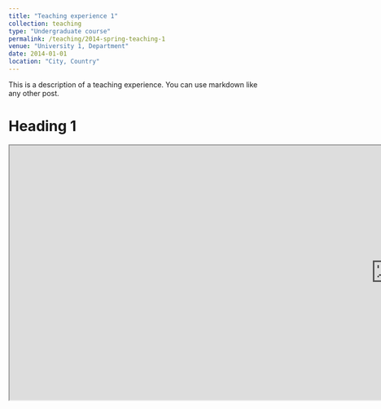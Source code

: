 ```yaml
---
title: "Teaching experience 1"
collection: teaching
type: "Undergraduate course"
permalink: /teaching/2014-spring-teaching-1
venue: "University 1, Department"
date: 2014-01-01
location: "City, Country"
---
```


This is a description of a teaching experience. You can use markdown like any other post.

Heading 1
======

<iframe height=500 width=1500 src="https://ricky-wane.github.io/images/AIME_6.png">
  
Heading 2
======

Heading 3
======
